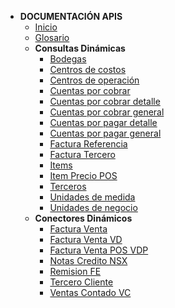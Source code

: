 - **DOCUMENTACIÓN APIS**
  - [Inicio](README.md)
  - [Glosario](Glosario.md)
  - **Consultas Dinámicas**
    - [Bodegas](Consulta/bd.md)
    - [Centros de costos](Consulta/cc.md)
    - [Centros de operación](Consulta/co.md)
    - [Cuentas por cobrar](Consulta/cc.md)
    - [Cuentas por cobrar detalle](Consulta/ccd.md)
    - [Cuentas por cobrar general](Consulta/ccg.md)
    - [Cuentas por pagar detalle](Consulta/cpd.md)
    - [Cuentas por pagar general](Consulta/cpg.md)
    - [Factura Referencia](Consulta/fr.md)
    - [Factura Tercero](Consulta/ft.md)
    - [Items](Consulta/item.md)
    - [Item Precio POS](Consultas/itempreciopos.md)
    - [Terceros](Consulta/tercero.md)
    - [Unidades de medida](Consulta/um.md)
    - [Unidades de negocio](Consulta/un.md)
  - **Conectores Dinámicos**
    - [Factura Venta](Conectores/fv.md)
    - [Factura Venta VD](Conectores/fvd.md)
    - [Factura Venta POS VDP](Conectores/fvp.md)
    - [Notas Credito NSX](Conectores/ncnsx.md)
    - [Remision FE](Conectores/rfe.md)
    - [Tercero Cliente](Conectores/tc.md)
    - [Ventas Contado VC](Conectores/vc.md)


